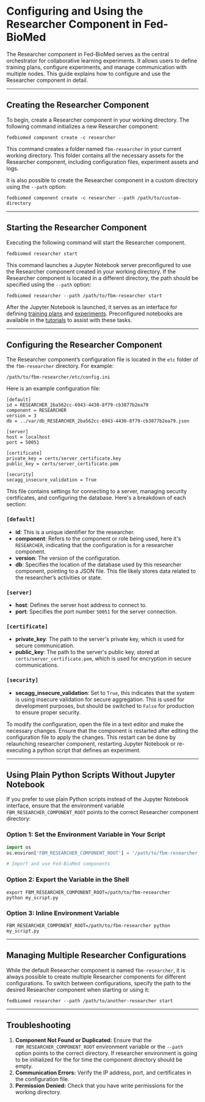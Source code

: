 
# Configuring and Using the Researcher Component in Fed-BioMed

The Researcher component in Fed-BioMed serves as the central orchestrator for collaborative learning experiments. It allows users to define training plans, configure experiments, and manage communication with multiple nodes. This guide explains how to configure and use the Researcher component in detail.

---

## Creating the Researcher Component

To begin, create a Researcher component in your working directory. The following command initializes a new Researcher component:

```shell
fedbiomed component create -c researcher
```

This command creates a folder named `fbm-researcher` in your current working directory. This folder contains all the necessary assets for the Researcher component, including configuration files, experiment assets and logs.

It is also possible to create the Researcher component in a custom directory using the `--path` option:

```shell
fedbiomed component create -c researcher --path /path/to/custom-directory
```

---

##  Starting the Researcher Component

Executing the following command will start the Researcher component.

```shell
fedbiomed researcher start
```

This command launches a Jupyter Notebook server preconfigured to use the Researcher component created in your working directory. If the Researcher component is located in a different directory, the path should be specified using the `--path` option:

```shell
fedbiomed researcher --path /path/to/fbm-researcher start
```

After the Jupyter Notebook is launched, it serves as an interface for defining [training plans](./training-plan.md) and [experiments](./experiment.md). Preconfigured notebooks are available in the [tutorials](../../tutorials/pytorch/index.md) to assist with these tasks.

---

## Configuring the Researcher Component

The Researcher component’s configuration file is located in the `etc` folder of the `fbm-researcher` directory. For example:

```
/path/to/fbm-researcher/etc/config.ini
```

Here is an example configuration file:
```
[default]
id = RESEARCHER_2ba562cc-6943-4430-8f79-cb3877b2ea79
component = RESEARCHER
version = 3
db = ../var/db_RESEARCHER_2ba562cc-6943-4430-8f79-cb3877b2ea79.json

[server]
host = localhost
port = 50051

[certificate]
private_key = certs/server_certificate.key
public_key = certs/server_certificate.pem

[security]
secagg_insecure_validation = True
```

This file contains settings for connecting to a server, managing security certificates, and configuring the database. Here's a breakdown of each section:

### `[default]`
- **id**: This is a unique identifier for the researcher.
- **component**: Refers to the component or role being used, here it's `RESEARCHER`, indicating that the configuration is for a researcher component.
- **version**: The version of the configuration.
- **db**: Specifies the location of the database used by this researcher component, pointing to a JSON file. This file likely stores data related to the researcher’s activities or state.

### `[server]`
- **host**: Defines the server host address to connect to.
- **port**: Specifies the port number `50051` for the server connection.
### `[certificate]`
- **private_key**: The path to the server's private key, which is used for secure communication.
- **public_key**: The path to the server's public key, stored at `certs/server_certificate.pem`, which is used for encryption in secure communications.

### `[security]`
- **secagg_insecure_validation**: Set to `True`, this indicates that the system is using insecure validation for secure aggregation. This is used for development purposes, but should be switched to `False` for production to ensure proper security.

To modify the configuration, open the file in a text editor and make the necessary changes. Ensure that the component is restarted after editing the configuration file to apply the changes. This restart can be done by relaunching researcher component, restarting Jupyter Notebook or re-executing a python script that defines an experiment.


---


## Using Plain Python Scripts Without Jupyter Notebook

If you prefer to use plain Python scripts instead of the Jupyter Notebook interface, ensure that the environment variable `FBM_RESEARCHER_COMPONENT_ROOT` points to the correct Researcher component directory:

### Option 1: Set the Environment Variable in Your Script

```python
import os
os.environ['FBM_RESEARCHER_COMPONENT_ROOT'] = '/path/to/fbm-researcher'

# Import and use Fed-BioMed components
```

### Option 2: Export the Variable in the Shell

```shell
export FBM_RESEARCHER_COMPONENT_ROOT=/path/to/fbm-researcher
python my_script.py
```

### Option 3: Inline Environment Variable

```shell
FBM_RESEARCHER_COMPONENT_ROOT=/path/to/fbm-researcher python my_script.py
```

---

##  Managing Multiple Researcher Configurations

While the default Researcher component is named `fbm-researcher`, it is always possible to create multiple Researcher components for different configurations. To switch between configurations, specify the path to the desired Researcher component when starting or using it:

```shell
fedbiomed researcher --path /path/to/another-researcher start
```

---

## Troubleshooting

1. **Component Not Found or Duplicated:** Ensure that the `FBM_RESEARCHER_COMPONENT_ROOT` environment variable or the `--path` option points to the correct directory. If researcher environment is going to be initialized for the for time the component directory should be empty.
2. **Communication Errors:** Verify the IP address, port, and certificates in the configuration file.
3. **Permission Denied:** Check that you have write permissions for the working directory.



